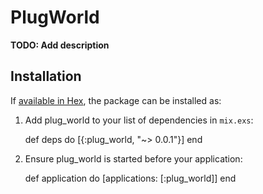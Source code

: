 # PlugWorld

**TODO: Add description**

## Installation

If [available in Hex](https://hex.pm/docs/publish), the package can be installed as:

  1. Add plug_world to your list of dependencies in `mix.exs`:

        def deps do
          [{:plug_world, "~> 0.0.1"}]
        end

  2. Ensure plug_world is started before your application:

        def application do
          [applications: [:plug_world]]
        end

